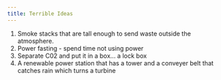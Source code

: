```yaml
---
title: Terrible Ideas
---
```

1. Smoke stacks that are tall enough to send waste outside the atmosphere.
2. Power fasting - spend time not using power
3. Separate C02 and put it in a box... a lock box
4. A renewable power station that has a tower and a conveyer belt that catches rain which turns a turbine
